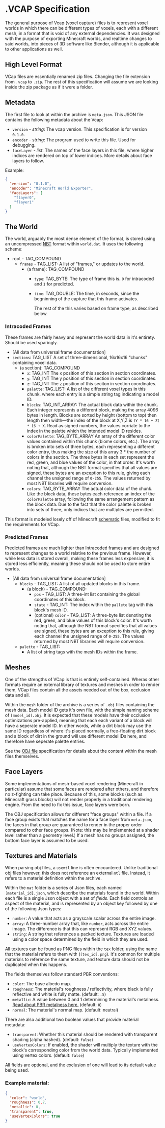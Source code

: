 # .VCAP Specification
The general purpose of Vcap (voxel capture) files is to represent voxel worlds in which there can be different types of voxels, each with a different mesh, in a format that is void of any external dependencies. It was designed with the purpose of exporting Minecraft worlds, and realtime changes to said worlds, into pieces of 3D software like Blender, although it is applicable to other applications as well.

## High Level Format
VCap files are essentially renamed zip files. Changing the file extension from `.vcap` to `.zip`. The rest of this specification will assume we are looking inside the zip package as if it were a folder.

## Metadata
The first file to look at within the archive is `meta.json`. This JSON file contains the following metadata about the Vcap:
- `version` - *string*: The vcap version. This specification is for version `0.1.0`.
- `encoder` - *string*: The program used to write this file. Used for debugging.
- `faceLayer` - *list*: The names of the face layers in this file, where higher indices are rendered on top of lower indices. More details about face layers to follow.

Example:
```json
{
  "version": "0.1.0",
  "encoder": "Minecraft World Exporter",
  "faceLayers": [
    "flayer0",
    "flayer1"
  ]
}
```

## The World
The world, arguably the most dense element of the format, is stored using an uncompressed [NBT](https://wiki.vg/NBT) format within `world.dat`. It uses the following scheme:

- root - TAG_COMPOUND
    - `frames` - TAG_LIST: A list of "frames," or updates to the world. 
        - (a frame): TAG_COMPOUND
            - `type`: TAG_BYTE: The type of frame this is. `0` for intracoded and `1` for predicted.
            - `time`: TAG_DOUBLE: The time, in seconds, since the begninning of the capture that this frame activates.
            
              The rest of the this varies based on frame type, as described below.

### Intracoded Frames
These frames are fairly heavy and represent the world data in it's entirety. Should be used sparingly.
- [All data from universal frame documentation]
- `sections`: TAG_LIST A set of three-dimensional, 16x16x16 "chunks" containing voxel data.
    - (a section): TAG_COMPOUND
        - `x`: TAG_INT The x position of this section in section coordinates.
        - `y`: TAG_INT The y position of this section in section coordinates.
        - `z`: TAG_INT The z position of this seciton in section coordinates.
        - `palette`: TAG_LIST: A list of the different voxel types in this chunk, where each entry is a simple string tag indicating a model ID.
        - `blocks`: TAG_INT_ARRAY: The actual block data within the chunk. Each integer represents a different block, making the array 4096 bytes in length. Blocks are sorted by height (bottom to top) then length then width—the index of the block at X,Y,Z is `(Y * 16 + Z) * 16 + X`. Read as signed numbers, the values corriate to the index in the palette which the intended model ID resides.
        - `colorPalette`: TAG_BYTE_ARRAY An array of the different color values contained within this chunk (biome colors, etc.). The array is broken into sets of three bytes, each representing a different color entry, thus making the size of this array 3 * the number of colors in the section. The three bytes in each set represent the red, green, and blue values of the color, in that order. It's worth noting that, although the NBT format specifies that all values are signed, these bytes are an exception to this rule, giving each channel the unsigned range of `0-255`. The values returned by most NBT libraries will require conversion.
        - `colors`: TAG_BYTE_ARRAY The actual color data of the chunk. Like the block data, these bytes each reference an index of the `colorPalette` array, following the same arrangement pattern as the block data. Due to the fact that the color palette is broken into sets of three, only indices that are multiples are permitted.

This format is modeled losely off of Minecraft [schematic](https://minecraft.fandom.com/wiki/Schematic_file_format) files, modified to fit the requirements for VCap.

### Predicted Frames
Predicted frames are much lighter than Intracoded frames and are designed to represent changes to a world relative to the previous frame. However, while less data is stored overall, making these frames less expensive, it is stored less efficiently, meaning these should not be used to store entire worlds.

- [All data from universal frame documentation]
  - `blocks` - TAG_LIST: A list of all updated blocks in this frame.
    - (a block) - TAG_COMPOUND:
      - `pos` - TAG_LIST: A three-int list containing the global coordinates of this block.
      - `state` - TAG_INT: The index within the `pallete` tag with this block's mesh ID.
      - (optional) `color` - TAG_LIST: A three-byte list denoting the red, green, and blue values of this block's color. It's worth noting that, although the NBT format specifies that all values are signed, these bytes are an exception to this rule, giving each channel the unsigned range of `0-255`. The values returned by most NBT libraries will require conversion.
  - `palette` - TAG_LIST:
    - A list of string tags with the mesh IDs within the frame.

## Meshes
One of the strengths of VCap is that is entirely self-contained. Wheras other formats require an external library of textures and meshes in order to render them, VCap files contain all the assets needed out of the box, occlusion data and all.

Within the `mesh` folder of the archive is a series of `.obj` files containing the mesh data. Each model ID gets it's own file, with the simple naming scheme of `[model_id].obj`. It is expected that these models have their occlusion optimizations pre-applied, meaning that each each variant of a block will have a seperate model ID. In other words, while a dirt block may use the same ID regardless of where it's placed normally, a free-floating dirt block and a block of dirt in the ground will use different model IDs here,
and therefore have seperate palette entries.

See the [OBJ file](https://en.wikipedia.org/wiki/Wavefront_.obj_file) specification for details about the content within the mesh files themselves.

## Face Layers
Some implementations of mesh-based voxel rendering (Minecraft in particular) assume that some faces are rendered after others, and therefore no z-fighting can take place. Because of this, some blocks (such as Minecraft grass blocks) will not render properly in a traditional rendering engine. From the need to fix this issue, face layers were born.

The OBJ specification allows for different "face groups" within a file. If a face group exists that matches the name for a face layer from `meta.json`, the faces in that group are guaranteed to render in the proper order compared to other face groups. (Note: this may be implemented at a shader level rather than a geometry level.) If a mesh has no groups assigned, the bottom face layer is assumed to be used.

## Textures and Materials
When parsing obj files, a `usemtl` line is often encountered. Unlike traditional obj files however, this does not reference an external `mtl` file.
Instead, it refers to a material definition within the archive.

Within the `mat` folder is a series of Json files, each named `[material_id].json`, which describe the materials found in the world. Within each file is a single Json object with a set of *fields*. Each field controls an aspect of the material, and is represented by an object key followed by one of the following Json types:
* `number`: A value that acts as a grayscale scalar across the entire image.
* `array`: A three-number array that, like `number`, acts across the entire image. The difference is that this can represent RGB and XYZ values.
* `string`: A string that references a packed texture. Textures are loaded using a color space determined by the field in which they are used.

All textures can be found as PNG files within the `tex` folder, using the name that the material refers to them with (`[tex_id].png`). It's common for multiple materials to reference the same texture, and texture data should not be duplicated when this happens.

The fields themselves follow standard PBR conventions:
* `color`: The base albedo map.
* `roughness`: The material's roughness / reflectivity, where black is fully reflective and white is fully matte. (default: `.5`)
* `metallic`: A value between 0 and 1 determining the material's metalness. [Read about PBR metalness here.](https://www.chaosgroup.com/blog/understanding-metalness) (default: `0`)
* `normal`: The material's normal map. (default: neutral)

There are also additional two boolean values that provide material metadata:
* `transparent`: Whether this material should be rendered with transparent shading (alpha hashed). (default: `false`)
* `useVertexColors`: If enabled, the shader will multiply the texture with the block's corresponding color from the world data. Typically implemented using vertex colors. (default: `false`) 

All fields are optional, and the exclusion of one will lead to its default value being used.


### Example material:
```json
{
  "color": "world",
  "roughness": 0.7,
  "metallic": 0,
  "transparent": true,
  "useVertexColors": true
}
```